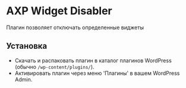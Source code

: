 # AXP Widget Disabler
Плагин позволяет отключать определенные виджеты

## Установка
* Скачать и распаковать плагин в каталог плагинов WordPress (обычно `/wp-content/plugins/`).
* Активировать плагин через меню 'Плагины' в вашем WordPress Admin.
